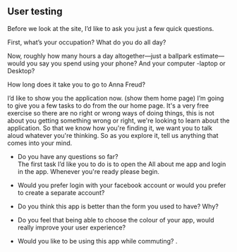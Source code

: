 ## User testing


Before we look at the site, I’d like to ask you just a few quick questions. 

First, what’s your occupation? What do you do all day? 

Now, roughly how many hours a day altogether—just a ballpark estimate— would you say you spend using your phone? And your computer -laptop or Desktop?

How long does it take you to go to Anna Freud? 

I’d like to show you the application now. (show them home page) I’m going to give you a few tasks to do from the our home page. It's a very free exercise so there are no right or wrong ways of doing things, this is not about you getting something wrong or right, we're looking to learn about the application. So that we know how you're finding it, we want you to talk aloud whatever you're thinking. So as you explore it, tell us anything that comes into your mind.
* Do you have any questions so far?  
The first task I’d like you to do is to open the All about me app and login in the app.  Whenever you're ready please begin.

* Would you prefer login with your facebook account or would you prefer to create a separate account? 

* Do you think this app is better than the form you used to have? Why?

* Do you feel that being able to choose the colour of your app, would really improve your user experience?

* Would you like to be using this app while commuting? .



